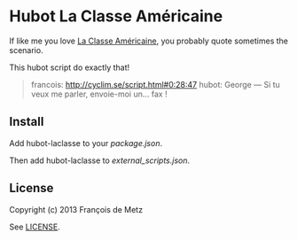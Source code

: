 # Hubot La Classe Américaine

If like me you love [La Classe Américaine](http://cyclim.se/), you probably quote sometimes the scenario.

This hubot script do exactly that!

> francois: http://cyclim.se/script.html#0:28:47
> hubot:  George — Si tu veux me parler, envoie-moi un… fax !

## Install

Add hubot-laclasse to your *package.json*.

Then add hubot-laclasse to  *external_scripts.json*.

## License

Copyright (c) 2013 François de Metz

See [LICENSE](LICENSE).
